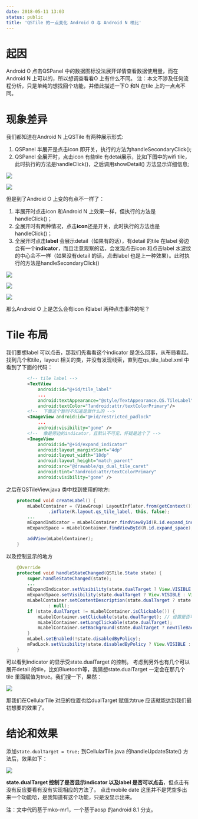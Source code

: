 ```yaml
---
date: 2018-05-11 13:03
status: public
title: 'QSTile 的一点变化 Android O 与 Android N 相比'
---
```


# 起因
Android O 点击QSPanel 中的数据图标没法展开详情查看数据使用量，而在Android N 上可以的，所以想调查看看O 上有什么不同。
注：本文不涉及任何流程分析，只是单纯的想找回个功能，并借此描述一下O 和N 在tile 上的一点点不同。

# 现象差异
我们都知道在Android N 上QSTile 有两种展示形式:
1. QSPanel 半展开是点击icon 即开关，执行的方法为handleSecondaryClick();
2. QSPanel 全展开时，点击icon 有些tile 有detai展示，比如下图中的wifi tile，此时执行的方法是handleClick()，之后调用showDetail() 方法显示详细信息;

![](https://codesimple-blog-images.oss-cn-hangzhou.aliyuncs.com/android/_image/android_N_turn_on_wifi_2.gif)

![](https://codesimple-blog-images.oss-cn-hangzhou.aliyuncs.com/android/_image/android_N_turn_on_wifi_expanded.gif)

但是到了Android O 上变的有点不一样了：
1. 半展开时点击icon 和Android N 上效果一样，但执行的方法是handleClick()；
2. 全展开时有两种情况，点击**icon**还是开关，此时执行的方法也是handleClick()；
3. 全展开时点击**label** 会展示detail（如果有的话），有detail 的tile 在label 旁边会有一个**indicator**，而且注意观察的话，会发现点击icon 和点击label 水波纹的中心会不一样（如果没有detail 的话，点击label 也是上一种效果）。此时执行的方法是handleSecondaryClick()

![](https://codesimple-blog-images.oss-cn-hangzhou.aliyuncs.com/android/_image/android_O_turn_on_wifi.gif)

![](https://codesimple-blog-images.oss-cn-hangzhou.aliyuncs.com/android/_image/android_O_turn_on_wifi_expanded.gif)

![](https://codesimple-blog-images.oss-cn-hangzhou.aliyuncs.com/android/_image/android_O_turn_on_wifi_expanded_detail.gif)

那么Android O 上是怎么会有icon 和label 两种点击事件的呢？

# Tile 布局
我们要想label 可以点击，那我们先看看这个indicator 是怎么回事，从布局看起。
找到几个和tile，layout 相关的类，并没有发现线索，直到在qs_tile_label.xml 中看到了下面的代码：
```xml
        <!-- tile label -->
        <TextView
            android:id="@+id/tile_label"
            ...
            android:textAppearance="@style/TextAppearance.QS.TileLabel"
            android:textColor="?android:attr/textColorPrimary"/>
        <!--  下面这个暂时不知道是做什么的 -->
        <ImageView android:id="@+id/restricted_padlock" 
            ...
            android:visibility="gone" />
        <!--  像是旁边的indicator，且默认不可见，怀疑是这个了 -->            
        <ImageView
            android:id="@+id/expand_indicator" 
            android:layout_marginStart="4dp"
            android:layout_width="18dp"
            android:layout_height="match_parent"
            android:src="@drawable/qs_dual_tile_caret"
            android:tint="?android:attr/textColorPrimary"
            android:visibility="gone" /> 
```
之后在QSTileView.java 类中找到使用的地方:

```java
    protected void createLabel() {
        mLabelContainer = (ViewGroup) LayoutInflater.from(getContext())
                .inflate(R.layout.qs_tile_label, this, false);
        ...
        mExpandIndicator = mLabelContainer.findViewById(R.id.expand_indicator); // here
        mExpandSpace = mLabelContainer.findViewById(R.id.expand_space);

        addView(mLabelContainer);
    }
```
以及控制显示的地方
```java
    @Override
    protected void handleStateChanged(QSTile.State state) {
        super.handleStateChanged(state);
        ...
        mExpandIndicator.setVisibility(state.dualTarget ? View.VISIBLE : View.GONE); // 显示与否依赖于 state.dualTarget
        mExpandSpace.setVisibility(state.dualTarget ? View.VISIBLE : View.GONE);
        mLabelContainer.setContentDescription(state.dualTarget ? state.dualLabelContentDescription
                : null);
        if (state.dualTarget != mLabelContainer.isClickable()) {
            mLabelContainer.setClickable(state.dualTarget); // 设置是否可以点击
            mLabelContainer.setLongClickable(state.dualTarget);
            mLabelContainer.setBackground(state.dualTarget ? newTileBackground() : null);
        }
        mLabel.setEnabled(!state.disabledByPolicy);
        mPadLock.setVisibility(state.disabledByPolicy ? View.VISIBLE : View.GONE);
    }
```
可以看到indicator 的显示受state.dualTarget 的控制。
考虑到另外也有几个可以展开detail 的tile，比如Bluetooth等，我猜想state.dualTarget 一定会在那几个tile 里面赋值为true。我们搜一下，果然：

![](https://codesimple-blog-images.oss-cn-hangzhou.aliyuncs.com/android/_image/android_O_dualTarget_tiles.png)

那我们在CellularTile 对应的位置也给dualTarget 赋值为true 应该就能达到我们最初想要的效果了。

# 结论和效果
添加`state.dualTarget = true;` 到CellularTile.java 的handleUpdateState() 方法后，效果如下：

![](https://codesimple-blog-images.oss-cn-hangzhou.aliyuncs.com/android/_image/android_O_mobile_data_tile_click.gif)

**state.dualTarget 控制了是否显示indicator 以及label 是否可以点击**，但点击有没有反应要看有没有实现相应的方法了。
点击mobile date 这里并不是凭空多出来一个功能哈，是我知道有这个功能，只是没显示出来。

注：文中代码基于mko-mr1，一个基于aosp 的android 8.1 分支。